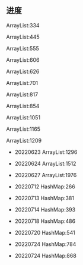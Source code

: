 

## 进度
ArrayList:334

ArrayList:445

ArrayList:555

ArrayList:606

ArrayList:626

ArrayList:701

ArrayList:817

ArrayList:854

ArrayList:1051

ArrayList:1165

ArrayList:1209

+ 20220623
ArrayList:1296

+ 20220624
ArrayList:1512

+ 20220627
ArrayList:1976

+ 20220712
HashMap:266


+ 20220713
  HashMap:381

+ 20220714
  HashMap:393

+ 20220718
  HashMap:486

+ 20220720
  HashMap:541

+ 20220724
  HashMap:784

+ 20220724
  HashMap:868